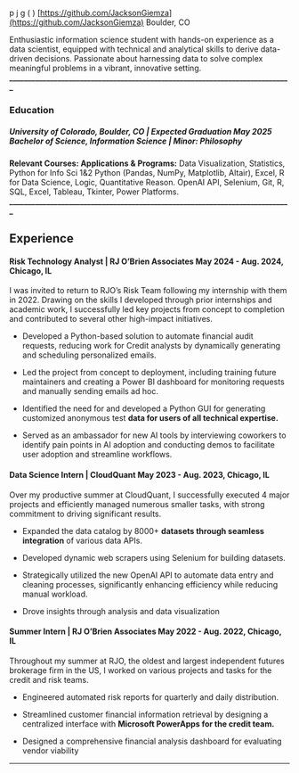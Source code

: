 p j g ( )
[https://github.com/JacksonGiemza](https://github.com/JacksonGiemza) Boulder, CO

Enthusiastic information science student with hands-on experience as a data scientist,
equipped with technical and analytical skills to derive data-driven decisions. Passionate
about harnessing data to solve complex meaningful problems in a vibrant, innovative setting.
**____________________________________________________________________________**
### Education
##### University of Colorado, Boulder, CO | Expected Graduation May 2025 Bachelor of Science, Information Science | Minor: Philosophy
**Relevant Courses:                               Applications & Programs:**
Data Visualization, Statistics, Python for Info Sci 1&2       Python (Pandas, NumPy, Matplotlib, Altair), Excel,
R for Data Science, Logic, Quantitative Reason.            OpenAI API, Selenium, Git, R, SQL, Excel, Tableau,
Tkinter, Power Platforms.
**____________________________________________________________________________**
## Experience
#### Risk Technology Analyst | RJ O’Brien Associates        May 2024 - Aug. 2024, Chicago, IL
I was invited to return to RJO’s Risk Team following my internship with them in 2022. Drawing on the
skills I developed through prior internships and academic work, I successfully led key projects from
concept to completion and contributed to several other high-impact initiatives.

  - Developed a Python-based solution to automate financial audit requests, reducing work for
Credit analysts by dynamically generating and scheduling personalized emails.

  - Led the project from concept to deployment, including training future maintainers and creating
a Power BI dashboard for monitoring requests and manually sending emails ad hoc.

  - Identified the need for and developed a Python GUI for generating customized anonymous test
**data for users of all technical expertise.**

  - Served as an ambassador for new AI tools by interviewing coworkers to identify pain points in
AI adoption and conducting demos to facilitate user adoption and streamline workflows.

#### Data Science Intern | CloudQuant May 2023 - Aug. 2023, Chicago, IL
Over my productive summer at CloudQuant, I successfully executed 4 major projects
and efficiently managed numerous smaller tasks, with strong commitment to driving
significant results.

  - Expanded the data catalog by 8000+ **datasets through seamless integration**
of various data APIs.

  - Developed dynamic web scrapers using Selenium for building datasets.

  - Strategically utilized the new OpenAI API to automate data entry and cleaning
processes, significantly enhancing efficiency while reducing manual workload.

  - Drove insights through analysis and data visualization

#### Summer Intern | RJ O’Brien Associates                May 2022 - Aug. 2022, Chicago, IL
Throughout my summer at RJO, the oldest and largest independent futures brokerage
firm in the US, I worked on various projects and tasks for the credit and risk teams.

  - Engineered automated risk reports for quarterly and daily distribution.

  - Streamlined customer financial information retrieval by designing a centralized interface with
**Microsoft PowerApps for the credit team.**

  - Designed a comprehensive financial analysis dashboard for evaluating vendor viability


-----

